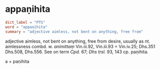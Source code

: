 # appaṇihita

``` toml
dict_label = "PTS"
word = "appaṇihita"
summary = "adjective aimless, not bent on anything, free from"
```

adjective aimless, not bent on anything, free from desire, usually as nt. aimlessness combd. w. *animittaṃ* Vin.iii.92, Vin.iii.93 = Vin.iv.25; Dhs.351 Dhs.508, Dhs.556. See on term *Cpd.* 67; *Dhs trsl.* 93, 143 cp. paṇihita.

a \+ paṇihita

